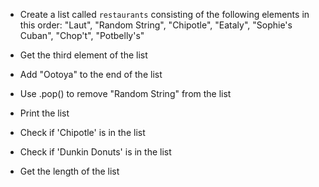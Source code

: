 - Create a list called `restaurants` consisting of the following elements in this order:
"Laut", "Random String", "Chipotle", "Eataly", "Sophie's Cuban", "Chop't", "Potbelly's"

- Get the third element of the list

- Add "Ootoya" to the end of the list

- Use .pop() to remove "Random String" from the list

- Print the list

- Check if 'Chipotle' is in the list

- Check if 'Dunkin Donuts' is in the list

- Get the length of the list